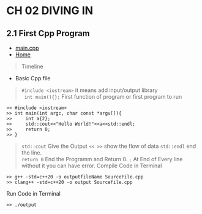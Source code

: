 # CH 02 DIVING IN

## 2.1 First Cpp Program

* [main.cpp](./main.cpp)
* [Home](/README.md)

> Timeline 

* Basic Cpp file  
> `#include <iostream>` it means add input/output library    
> ` int main(){};` First function of program or first program to run

    >> #include <iostream>         
    >> int main(int argc, char const *argv[]){         
    >>     int a{2};           
    >>     std::cout<<"Hello World!"<<a<<std::endl;            
    >>     return 0;           
    >> }
> ` std::cout ` Give the Output ` << >> ` show the flow of data ` std::endl ` end the line.    
> ` return 0 ` End the Programm and Return 0.
> ` ; ` At End of Every line without it you can have error.
Compile Code in Terminal    
    
    >> g++ -std=c++20 -o outputfileName SourceFile.cpp     
    >> clang++ -std=c++20 -o output Sourcefile.cpp
Run Code in Terminal    
    
    >> ./output